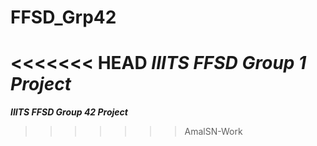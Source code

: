 # FFSD_Grp42
<<<<<<< HEAD
***IIITS FFSD Group 1 Project***
=======
***IIITS FFSD Group 42 Project***
>>>>>>> AmalSN-Work
